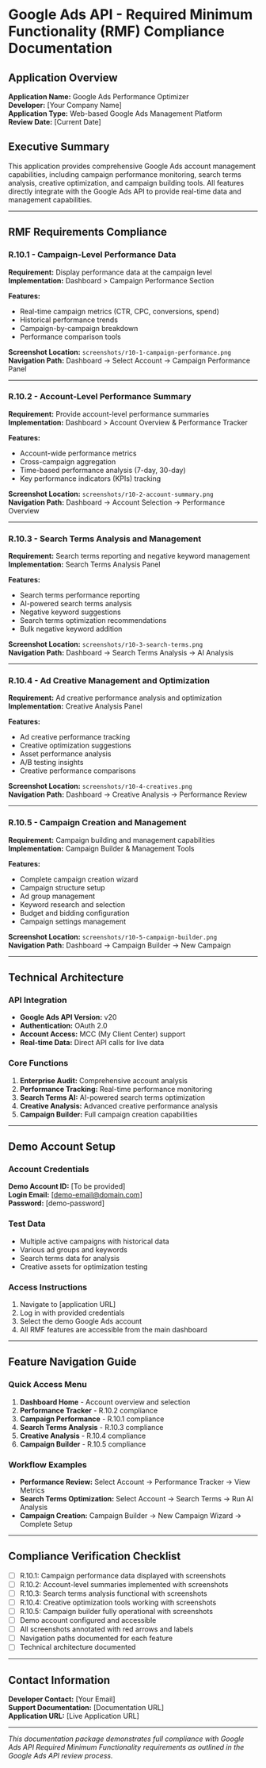 # Google Ads API - Required Minimum Functionality (RMF) Compliance Documentation

## Application Overview
**Application Name:** Google Ads Performance Optimizer  
**Developer:** [Your Company Name]  
**Application Type:** Web-based Google Ads Management Platform  
**Review Date:** [Current Date]

## Executive Summary
This application provides comprehensive Google Ads account management capabilities, including campaign performance monitoring, search terms analysis, creative optimization, and campaign building tools. All features directly integrate with the Google Ads API to provide real-time data and management capabilities.

---

## RMF Requirements Compliance

### R.10.1 - Campaign-Level Performance Data
**Requirement:** Display performance data at the campaign level  
**Implementation:** Dashboard > Campaign Performance Section

**Features:**
- Real-time campaign metrics (CTR, CPC, conversions, spend)
- Historical performance trends
- Campaign-by-campaign breakdown
- Performance comparison tools

**Screenshot Location:** `screenshots/r10-1-campaign-performance.png`  
**Navigation Path:** Dashboard → Select Account → Campaign Performance Panel

---

### R.10.2 - Account-Level Performance Summary
**Requirement:** Provide account-level performance summaries  
**Implementation:** Dashboard > Account Overview & Performance Tracker

**Features:**
- Account-wide performance metrics
- Cross-campaign aggregation
- Time-based performance analysis (7-day, 30-day)
- Key performance indicators (KPIs) tracking

**Screenshot Location:** `screenshots/r10-2-account-summary.png`  
**Navigation Path:** Dashboard → Account Selection → Performance Overview

---

### R.10.3 - Search Terms Analysis and Management
**Requirement:** Search terms reporting and negative keyword management  
**Implementation:** Search Terms Analysis Panel

**Features:**
- Search terms performance reporting
- AI-powered search terms analysis
- Negative keyword suggestions
- Search terms optimization recommendations
- Bulk negative keyword addition

**Screenshot Location:** `screenshots/r10-3-search-terms.png`  
**Navigation Path:** Dashboard → Search Terms Analysis → AI Analysis

---

### R.10.4 - Ad Creative Management and Optimization
**Requirement:** Ad creative performance analysis and optimization  
**Implementation:** Creative Analysis Panel

**Features:**
- Ad creative performance tracking
- Creative optimization suggestions
- Asset performance analysis
- A/B testing insights
- Creative performance comparisons

**Screenshot Location:** `screenshots/r10-4-creatives.png`  
**Navigation Path:** Dashboard → Creative Analysis → Performance Review

---

### R.10.5 - Campaign Creation and Management
**Requirement:** Campaign building and management capabilities  
**Implementation:** Campaign Builder & Management Tools

**Features:**
- Complete campaign creation wizard
- Campaign structure setup
- Ad group management
- Keyword research and selection
- Budget and bidding configuration
- Campaign settings management

**Screenshot Location:** `screenshots/r10-5-campaign-builder.png`  
**Navigation Path:** Dashboard → Campaign Builder → New Campaign

---

## Technical Architecture

### API Integration
- **Google Ads API Version:** v20
- **Authentication:** OAuth 2.0
- **Account Access:** MCC (My Client Center) support
- **Real-time Data:** Direct API calls for live data

### Core Functions
1. **Enterprise Audit:** Comprehensive account analysis
2. **Performance Tracking:** Real-time performance monitoring
3. **Search Terms AI:** AI-powered search terms optimization
4. **Creative Analysis:** Advanced creative performance analysis
5. **Campaign Builder:** Full campaign creation capabilities

---

## Demo Account Setup

### Account Credentials
**Demo Account ID:** [To be provided]  
**Login Email:** [demo-email@domain.com]  
**Password:** [demo-password]

### Test Data
- Multiple active campaigns with historical data
- Various ad groups and keywords
- Search terms data for analysis
- Creative assets for optimization testing

### Access Instructions
1. Navigate to [application URL]
2. Log in with provided credentials
3. Select the demo Google Ads account
4. All RMF features are accessible from the main dashboard

---

## Feature Navigation Guide

### Quick Access Menu
1. **Dashboard Home** - Account overview and selection
2. **Performance Tracker** - R.10.2 compliance
3. **Campaign Performance** - R.10.1 compliance  
4. **Search Terms Analysis** - R.10.3 compliance
5. **Creative Analysis** - R.10.4 compliance
6. **Campaign Builder** - R.10.5 compliance

### Workflow Examples
- **Performance Review:** Select Account → Performance Tracker → View Metrics
- **Search Terms Optimization:** Select Account → Search Terms → Run AI Analysis
- **Campaign Creation:** Campaign Builder → New Campaign Wizard → Complete Setup

---

## Compliance Verification Checklist

- [ ] R.10.1: Campaign performance data displayed with screenshots
- [ ] R.10.2: Account-level summaries implemented with screenshots  
- [ ] R.10.3: Search terms analysis functional with screenshots
- [ ] R.10.4: Creative optimization tools working with screenshots
- [ ] R.10.5: Campaign builder fully operational with screenshots
- [ ] Demo account configured and accessible
- [ ] All screenshots annotated with red arrows and labels
- [ ] Navigation paths documented for each feature
- [ ] Technical architecture documented

---

## Contact Information
**Developer Contact:** [Your Email]  
**Support Documentation:** [Documentation URL]  
**Application URL:** [Live Application URL]

---

*This documentation package demonstrates full compliance with Google Ads API Required Minimum Functionality requirements as outlined in the Google Ads API review process.*
